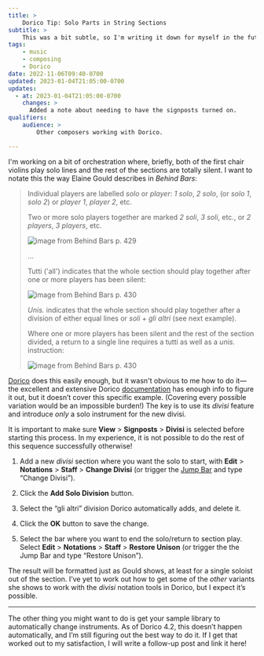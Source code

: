 ```yaml
---
title: >
    Dorico Tip: Solo Parts in String Sections
subtitle: >
    This was a bit subtle, so I'm writing it down for myself in the future (and maybe others, too!).
tags:
    - music
    - composing
    - Dorico
date: 2022-11-06T09:40-0700
updated: 2023-01-04T21:05:00-0700
updates:
  - at: 2023-01-04T21:05:00-0700
    changes: >
      Added a note about needing to have the signposts turned on.
qualifiers:
    audience: >
        Other composers working with Dorico.

---
```


I'm working on a bit of orchestration where, briefly, both of the first chair violins play solo lines and the rest of the sections are totally silent. I want to notate this the way Elaine Gould describes in <cite>Behind Bars</cite>:

> Individual players are labelled *solo* or *player: 1 solo*, *2 solo*, (or *solo 1*, *solo 2*) or *player 1*, *player 2*, etc.
> 
> Two or more solo players together are marked *2 soli*, *3 soli*, etc., or *2 players*, *3 players*, etc.
> 
> <img src="https://cdn.chriskrycho.com/images/2022/music%20notation/Behind%20Bars%20p.%20429.png" alt="image from Behind Bars p. 429" />
> 
> …
> 
> Tutti ('all') indicates that the whole section should play together after one or more players has been silent:
> 
> <img src="https://cdn.chriskrycho.com/images/2022/music%20notation/Behind%20Bars%20p.%20430a.png" alt="image from Behind Bars p. 430" />
> 
> *Unis.* indicates that the whole section should play together after a division of either equal lines or *soli* + *gli altri* (see next example).
> 
> Where one or more players has been silent and the rest of the section divided, a return to a single line requires a tutti as well as a *unis.* instruction:
> 
> <img src="https://cdn.chriskrycho.com/images/2022/music%20notation/Behind%20Bars%20p.%20430b.png" alt="image from Behind Bars p. 430" />

[Dorico][d] does this easily enough, but it wasn't obvious to me how to do it—the excellent and extensive Dorico [documentation][dd] has enough info to figure it out, but it doesn’t cover this specific example. (Covering every possible variation would be an impossible burden!) The key is to use its *divisi* feature and introduce *only* a solo instrument for the new divisi.

[d]: https://www.steinberg.net/dorico/
[dd]: https://steinberg.help/dorico_pro/v4/en/dorico/topics/notation_reference/notation_reference_divisi/notation_reference_divisi_c.html

<section class='note' aria-label='note' aria-role='note'>

It is important to make sure **View** > **Signposts** > **Divisi** is selected before starting this process. In my experience, it is not possible to do the rest of this sequence successfully otherwise!

</section>

1. Add a new *divisi* section where you want the solo to start, with **Edit** > **Notations** > **Staff** > **Change Divisi** (or trigger the [Jump Bar][j] and type “Change Divisi”).

2. Click the **Add Solo Division** button.

3. Select the “gli altri” division Dorico automatically adds, and delete it.

4. Click the **OK** button to save the change.

5. Select the bar where you want to end the solo/return to section play. Select **Edit** > **Notations** > **Staff** > **Restore Unison** (or trigger the the Jump Bar and type “Restore Unison”).

The result will be formatted just as Gould shows, at least for a single soloist out of the section. I’ve yet to work out how to get some of the *other* variants she shows to work with the *divisi* notation tools in Dorico, but I expect it’s possible.

[j]: https://steinberg.help/dorico_pro/v4/en/dorico/topics/user_interface/user_interface_jump_bar_r.html

---

The other thing you might want to do is get your sample library to automatically change instruments. As of Dorico 4.2, this doesn’t happen automatically, and I’m still figuring out the best way to do it. If I get that worked out to my satisfaction, I will write a follow-up post and link it here!



